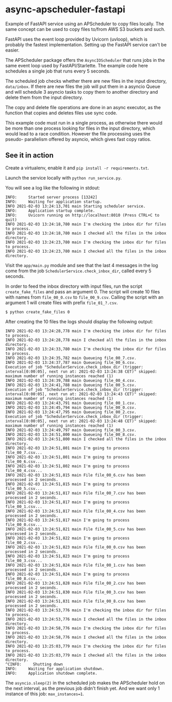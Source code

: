 # async-apscheduler-fastapi

Example of FastAPI service using an APScheduler to copy files locally. The same
concept can be used to copy files to/from AWS S3 buckets and such.

FastAPI uses the event loop provided by Uvicorn (uvloop), which is probably the
fastest implementation. Setting up the FastAPI service can't be easier.

The APScheduler package offers the `AsyncIOScheduler` that runs jobs in the same event loop used by FastAPI/Starlette. The example code here schedules a single job that runs every 5 seconds.

The scheduled job checks whether there are new files in the input directory,
`data/inbox`. If there are new files the job will put them in a asyncio Queue
and will schedule 3 asyncio tasks to copy them to another directory and
delete them from the input directory.

The copy and delete file operations are done in an async executor, as the
function that copies and deletes files use sync code.

This example code must run in a single process, as otherwise there would be
more than one process looking for files in the input directory, which would
lead to a race condition. However the file processing uses the pseudo-
parallelism offered by asyncio, which gives fast copy ratios.

## See it in action

Create a virtualenv, enable it and `pip install -r requirements.txt`.

Launch the service locally with `python run_service.py`.

You will see a log like the following in stdout:

    INFO:     Started server process [13242]
    INFO:     Waiting for application startup.
    INFO 2021-02-03 13:24:13,701 main Starting scheduler service.
    INFO:     Application startup complete.
    INFO:     Uvicorn running on http://localhost:8010 (Press CTRL+C to quit)
    INFO 2021-02-03 13:24:18,780 main I'm checking the inbox dir for files to process.
    INFO 2021-02-03 13:24:18,780 main I checked all the files in the inbox directory.
    INFO 2021-02-03 13:24:23,780 main I'm checking the inbox dir for files to process.
    INFO 2021-02-03 13:24:23,780 main I checked all the files in the inbox directory.

Visit the `app/main.py` module and see that the last 4 messages in the log come
from the job `SchedulerService.check_inbox_dir`, called every 5 seconds.

In order to feed the inbox directory with input files, run the script
`create_fake_files` and pass an argument 0. The script will create 10 files
with names from `file_00_0.csv` to `file_00_9.csv`. Calling the script with an
argument 1 will create files with prefix `file_01_?.csv`.

    $ python create_fake_files 0

After creating the 10 files the logs should display the following output:

    INFO 2021-02-03 13:24:28,778 main I'm checking the inbox dir for files to process.
    INFO 2021-02-03 13:24:28,778 main I checked all the files in the inbox directory.
    INFO 2021-02-03 13:24:33,780 main I'm checking the inbox dir for files to process.
    INFO 2021-02-03 13:24:35,782 main Queueing file_00_7.csv.
    INFO 2021-02-03 13:24:37,787 main Queueing file_00_6.csv.
    Execution of job "SchedulerService.check_inbox_dir (trigger: interval[0:00:05], next run at: 2021-02-03 13:24:38 CET)" skipped: maximum number of running instances reached (1)
    INFO 2021-02-03 13:24:39,788 main Queueing file_00_4.csv.
    INFO 2021-02-03 13:24:41,788 main Queueing file_00_5.csv.
    Execution of job "SchedulerService.check_inbox_dir (trigger: interval[0:00:05], next run at: 2021-02-03 13:24:43 CET)" skipped: maximum number of running instances reached (1)
    INFO 2021-02-03 13:24:43,791 main Queueing file_00_1.csv.
    INFO 2021-02-03 13:24:45,794 main Queueing file_00_0.csv.
    INFO 2021-02-03 13:24:47,795 main Queueing file_00_2.csv.
    Execution of job "SchedulerService.check_inbox_dir (trigger: interval[0:00:05], next run at: 2021-02-03 13:24:48 CET)" skipped: maximum number of running instances reached (1)
    INFO 2021-02-03 13:24:49,797 main Queueing file_00_3.csv.
    INFO 2021-02-03 13:24:51,800 main Queueing file_00_8.csv.
    INFO 2021-02-03 13:24:51,800 main I checked all the files in the inbox directory.
    INFO 2021-02-03 13:24:51,801 main I'm going to process file_00_7.csv...
    INFO 2021-02-03 13:24:51,801 main I'm going to process file_00_6.csv...
    INFO 2021-02-03 13:24:51,802 main I'm going to process file_00_4.csv...
    INFO 2021-02-03 13:24:51,815 main File file_00_6.csv has been processed in 2 seconds.
    INFO 2021-02-03 13:24:51,815 main I'm going to process file_00_5.csv...
    INFO 2021-02-03 13:24:51,817 main File file_00_7.csv has been processed in 2 seconds.
    INFO 2021-02-03 13:24:51,817 main I'm going to process file_00_1.csv...
    INFO 2021-02-03 13:24:51,817 main File file_00_4.csv has been processed in 2 seconds.
    INFO 2021-02-03 13:24:51,817 main I'm going to process file_00_0.csv...
    INFO 2021-02-03 13:24:51,821 main File file_00_5.csv has been processed in 2 seconds.
    INFO 2021-02-03 13:24:51,822 main I'm going to process file_00_2.csv...
    INFO 2021-02-03 13:24:51,823 main File file_00_0.csv has been processed in 2 seconds.
    INFO 2021-02-03 13:24:51,823 main I'm going to process file_00_3.csv...
    INFO 2021-02-03 13:24:51,824 main File file_00_1.csv has been processed in 2 seconds.
    INFO 2021-02-03 13:24:51,824 main I'm going to process file_00_8.csv...
    INFO 2021-02-03 13:24:51,828 main File file_00_2.csv has been processed in 2 seconds.
    INFO 2021-02-03 13:24:51,830 main File file_00_3.csv has been processed in 2 seconds.
    INFO 2021-02-03 13:24:51,831 main File file_00_8.csv has been processed in 2 seconds.
    INFO 2021-02-03 13:24:53,776 main I'm checking the inbox dir for files to process.
    INFO 2021-02-03 13:24:53,776 main I checked all the files in the inbox directory.
    INFO 2021-02-03 13:24:58,776 main I'm checking the inbox dir for files to process.
    INFO 2021-02-03 13:24:58,776 main I checked all the files in the inbox directory.
    INFO 2021-02-03 13:25:03,779 main I'm checking the inbox dir for files to process.
    INFO 2021-02-03 13:25:03,779 main I checked all the files in the inbox directory.
    ^CINFO:     Shutting down
    INFO:     Waiting for application shutdown.
    INFO:     Application shutdown complete.

The `asyncio.sleep(2)` in the scheduled job makes the APScheduler hold on the
next interval, as the previous job didn't finish yet. And we want only 1
instance of this job: `max_instances=1`.